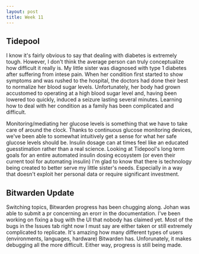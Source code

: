 ```yaml
---
layout: post
title: Week 11
---
```


## Tidepool

I know it's fairly obvious to say that dealing with diabetes is extremely tough. However, I don't think the average person can truly conceptualize how difficult it really is. My little sister was diagnosed with type 1 diabetes after suffering from intese pain. When her condition first started to show symptoms and was rushed to the hospital, the doctors had done their best to normalize her blood sugar levels. Unfortunately, her body had grown accustomed to operating at a high blood sugar level and, having been lowered too quickly, induced a seizure lasting several minutes. Learning how to deal with her condition as a family has been complicated and difficult.

<!--more-->

 Monitoring/mediating her glucose levels is something that we have to take care of around the clock. Thanks to continuous glucose monitoring devices, we've been able to somewhat intuitively get a sense for what her safe glucose levels should be. Insulin dosage can at times feel like an educated guesstimation rather than a real science. Looking at Tidepool's long term goals for an entire automated insulin dosing ecosystem (or even their current tool for automating insulin) I'm glad to know that there is technology being created to better serve my little sister's needs. Especially in a way that doesn't exploit her personal data or require significant investment. 

## Bitwarden Update

Switching topics, Bitwarden progress has been chugging along. Johan was able to submit a pr concerning an erorr in the documentation. I've been working on fixing a bug with the UI that nobody has claimed yet. Most of the bugs in the Issues tab right now I must say are either taken or still extremely complicated to replicate. It's amazing how many different types of users (environments, languages, hardware) Bitwarden has. Unforunately, it makes debugging all the more difficult. Either way, progress is still being made.